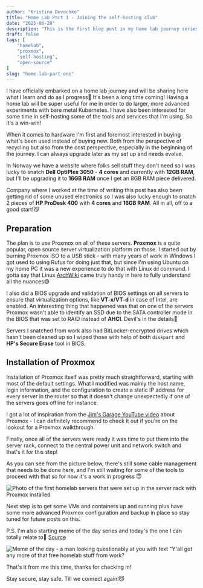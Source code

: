 ```yaml
---
author: "Kristina Devochko"
title: "Home Lab Part 1 - Joining the self-hosting club"
date: "2025-06-28"
description: "This is the first blog post in my home lab journey series where I will share the first steps of what hardware I've chosen and what has been set up so far."
draft: false
tags: [
    "homelab",
    "proxmox",
    "self-hosting",
    "open-source"
]
slug: "home-lab-part-one"
---
```


I have officially embarked on a home lab journey and will be sharing here what I learn and do as I progress🥳 It's been a long time coming! Having a home lab will be super useful for me in order to do larger, more advanced experiments with bare metal Kubernetes. I have also been interested for some time in self-hosting some of the tools and services that I'm using. So it's a win-win!

When it comes to hardware I'm first and foremost interested in buying what's been used instead of buying new. Both from the perspective of recycling but also from the cost perspective, especially in the beginning of the journey. I can always upgrade later as my set up and needs evolve.

In Norway we have a website where folks sell stuff they don't need so I was lucky to snatch **Dell OptiPlex 3050** - **4 cores** and currently with **12GB RAM**, but I'll be upgrading it to **16GB RAM** once I get an 8GB RAM piece delivered.

Company where I worked at the time of writing this post has also been getting rid of some unused electronics so I was also lucky enough to snatch 2 pieces of **HP ProDesk 400** with **4 cores** and **16GB RAM**. All in all, off to a good start!😼

## Preparation

The plan is to use Proxmox on all of these servers. **Proxmox** is a quite popular, open source server virtualization platform on those. I started out by burning Proxmox ISO to a USB stick - with many years of work in Windows I got used to using Rufus for doing just that, but since I'm using Ubuntu on my home PC it was a new experience to do that with Linux `dd` command. I gotta say that Linux [ArchWiki](https://wiki.archlinux.org) came truly handy in here to fully understand all the nuances😅

I also did a BIOS upgrade and validation of BIOS settings on all servers to ensure that virtualization options, like **VT-x/VT-d** in case of Intel, are enabled. An interesting thing that happened was that on one of the servers Proxmox wasn't able to identify an SSD due to the SATA controller mode in the BIOS that was set to RAID instead of **AHCI**. Devil's in the details🎃

Servers I snatched from work also had BitLocker-encrypted drives which hasn't been cleaned up so I wiped those with help of both `diskpart` and **HP's Secure Erase** tool in BIOS.

## Installation of Proxmox

Installation of Proxmox itself was pretty much straightforward, starting with most of the default settings. What I modified was mainly the host name, login information, and the configuration to create a static IP address for every server in the router so that it doesn't change unexpectedly if one of the servers goes offline for instance.

I got a lot of inspiration from the [Jim's Garage YouTube video](https://youtu.be/oPnojnjUxQE?si=RkUwtFewft97uBtP) about Proxmox - I can definitely recommend to check it out if you're on the lookout for a Proxmox walkthrough.

Finally, once all of the servers were ready it was time to put them into the server rack, connect to the central power unit and network switch and that's it for this step!

As you can see from the picture below, there's still some cable management that needs to be done here, and I'm still waiting for some of the tools to proceed with that so for now it's a work in progress 😇

![Photo of the first homelab servers that were set up in the server rack with Proxmox installed](../../images/homelab/part1-servers-overview.webp)

Next step is to get some VMs and containers up and running plus have some more advanced Proxmox configuration and backup in place so stay tuned for future posts on this.

P.S. I'm also starting meme of the day series and today's the one I can totally relate to🤣 [Source](https://imgflip.com/i/49f4lg)

![Meme of the day - a man looking questionably at you with text "Y'all got any more of that free homelab stuff from work?](../../images/homelab/part1-meme-free-homelab-stuff-from-work.webp)

That's it from me this time, thanks for checking in!

Stay secure, stay safe.
Till we connect again!😼
